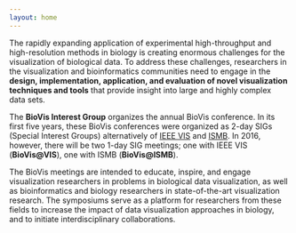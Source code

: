 ```yaml
---
layout: home
---
```

The rapidly expanding application of experimental high-throughput and high-resolution methods in biology is creating enormous challenges for the visualization of biological data. To address these challenges, researchers in the visualization and bioinformatics communities need to engage in the **design, implementation, application, and evaluation of novel visualization techniques and tools** that provide insight into large and highly complex data sets.

The **BioVis Interest Group** organizes the annual BioVis conference. In its first five years, these BioVis conferences were organized as 2-day SIGs (Special Interest Groups) alternatively of [IEEE VIS](http://ieeevis.org) and [ISMB](https://www.iscb.org/about-ismb). In 2016, however, there will be two 1-day SIG meetings; one with IEEE VIS (**BioVis@VIS**), one with ISMB (**BioVis@ISMB**).

The BioVis meetings are intended to educate, inspire, and engage visualization researchers in problems in biological data visualization, as well as bioinformatics and biology researchers in state-of-the-art visualization research. The symposiums serve as a platform for researchers from these fields to increase the impact of data visualization approaches in biology, and to initiate interdisciplinary collaborations.

